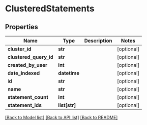 # ClusteredStatements

## Properties
Name | Type | Description | Notes
------------ | ------------- | ------------- | -------------
**cluster_id** | **str** |  | [optional] 
**clustered_query_id** | **str** |  | [optional] 
**created_by_user** | **int** |  | [optional] 
**date_indexed** | **datetime** |  | [optional] 
**id** | **str** |  | [optional] 
**name** | **str** |  | [optional] 
**statement_count** | **int** |  | [optional] 
**statement_ids** | **list[str]** |  | [optional] 

[[Back to Model list]](../README.md#documentation-for-models) [[Back to API list]](../README.md#documentation-for-api-endpoints) [[Back to README]](../README.md)


